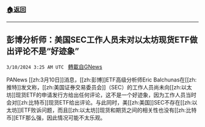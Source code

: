 ###  [:house:返回](README.md)
---


## 彭博分析师：美国SEC工作人员未对以太坊现货ETF做出评论不是“好迹象”
`3/10/2024 3:25 AM UTC ` [轉載自GNews](https://gnews.org/articles/2380898)

PANews [[zh:3月10日]]消息，[[zh:彭博]]ETF高级分析师Eric Balchunas在[[zh:推特]]发文称，[[zh:美国证券交易委员会]]（SEC）的工作人员尚未向[[zh:以太坊]]现货ETF的申请发行方给出任何评论，这不是一个好迹象，因为工作人员当时会对[[zh:比特币]]现货ETF给出评论。与此同时，美[[zh:美国]]SEC不存在[[zh:以太坊]]ETF败诉问题，而且[[zh:以太坊]]现货和期货之间的相关性也没有[[zh:比特币]]ETF那么强，因此情况可能不太乐观。
